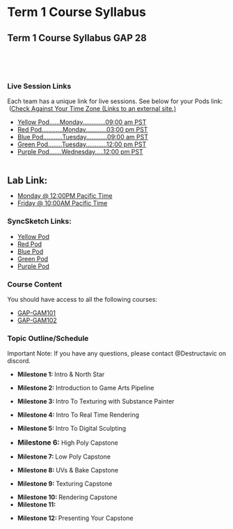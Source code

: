 # Term 1 Course Syllabus

<h2><strong>Term 1 Course Syllabus GAP 28</strong></h2>
<p>&nbsp;</p>
<p>&nbsp;</p>
<h3><strong>Live Session Links</strong></h3>
<p><span>Each team has a unique link for live sessions. See below for your Pods link: &nbsp;(<a class="inline_disabled external" href="https://www.timeanddate.com/worldclock/converter.html?iso=20210819T200000&amp;p1=840&amp;p2=136&amp;p3=195&amp;p4=214&amp;p5=176&amp;p6=102&amp;p7=248" target="_blank">Check Against Your Time Zone<span class="screenreader-only"> (Links to an external site.)</span></a></span></p>
<ul>
<li><a class="inline_disabled" href="https://app.goto.com/meeting/765309333" target="_blank">Yellow Pod......Monday.............09:00 am PST</a></li>
<li><a class="inline_disabled" href="https://meet.goto.com/VertexRoom1/red-pod-andrew" target="_blank">Red Pod............Monday............03:00 pm PST</a></li>
<li><a class="inline_disabled" href="https://meet.goto.com/VertexRoom4/blue-pod-paul-l" target="_blank">Blue Pod...........Tuesday............09:00 am PST</a></li>
<li><a class="inline_disabled" href="https://meet.goto.com/VertexRoom3/greenpod" target="_blank">Green Pod........Tuesday............12:00 pm PST</a></li>
<li><a class="inline_disabled" href="https://meet.goto.com/VertexRoom5/gameartsterm1purplepod" target="_blank">Purple Pod.......Wednesday.....12:00 pm PST</a></li>
</ul>
<p>&nbsp;</p>
<p><strong style="font-family: inherit; font-size: 1.5em; color: var(--ic-brand-font-color-dark);">Lab Link:</strong><strong style="font-family: inherit; font-size: 1.5em; color: var(--ic-brand-font-color-dark);"></strong></p>
<ul>
<li><a class="inline_disabled" href="https://meet.goto.com/559623701" target="_blank"><span>Monday @ 12:00PM Pacific Time</span></a></li>
<li><a class="inline_disabled" href="https://meet.goto.com/559623701" target="_blank"><span>Friday @ 10:00AM Pacific Time</span></a></li>
</ul>
<h3><strong>SyncSketch Links:</strong></h3>
<ul>
<li><a class="inline_disabled" href="https://syncsketch.com/pro/project/382730" target="_blank">Yellow Pod</a></li>
<li><a class="inline_disabled" href="https://syncsketch.com/pro/project/381662" target="_blank">Red Pod</a></li>
<li><a class="inline_disabled" href="https://syncsketch.com/pro/project/381663" target="_blank">Blue Pod</a></li>
<li><a class="inline_disabled" href="https://syncsketch.com/pro/project/381660" target="_blank">Green Pod</a></li>
<li><a class="inline_disabled" href="https://syncsketch.com/pro/project/381664" target="_blank">Purple Pod</a></li>
</ul>
<h3><strong>Course Content</strong></h3>
<p><span>You should have access to all the following courses:</span></p>
<ul>
<li aria-level="1"><a href="https://vertexschool.instructure.com/courses/203"><span>GAP-GAM101</span></a></li>
<li aria-level="1"><a href="https://vertexschool.instructure.com/courses/204"><span>GAP-GAM102</span></a></li>
</ul>
<h3><strong>Topic Outline/Schedule</strong></h3>
<p><span>Important Note: If you have any questions, please contact @Destructavic on discord.</span></p>
<ul>
<li aria-level="1"><strong>Milestone 1: </strong>Intro &amp; North Star&nbsp;</li>
</ul>
<ul>
<li aria-level="1"><strong>Milestone 2:&nbsp;</strong>Introduction to Game Arts Pipeline</li>
</ul>
<ul>
<li aria-level="1"><strong>Milestone 3:&nbsp;</strong>Intro To Texturing with Substance Painter</li>
</ul>
<ul>
<li aria-level="1"><strong>Milestone 4:&nbsp;</strong>Intro To Real Time Rendering</li>
</ul>
<ul>
<li aria-level="1"><strong>Milestone 5:&nbsp;</strong>Intro To Digital Sculpting<br><a href="https://vertexschool.instructure.com/courses/203/pages/milestone-5-low-resolution-lesson-plan?module_item_id=16331" data-api-endpoint="https://vertexschool.instructure.com/api/v1/courses/203/pages/milestone-5-low-resolution-lesson-plan" data-api-returntype="Page"></a></li>
</ul>
<ul>
<li aria-level="1"><strong style="color: var(--ic-brand-font-color-dark); font-family: inherit; font-size: 1rem;">Milestone 6: </strong>High Poly Capstone</li>
</ul>
<p><a href="https://vertexschool.instructure.com/courses/204/pages/milestone-9-high-poly-lesson-plan?module_item_id=16334" data-api-endpoint="https://vertexschool.instructure.com/api/v1/courses/204/pages/milestone-9-high-poly-lesson-plan" data-api-returntype="Page"></a></p>
<ul>
<li aria-level="1"><strong>Milestone 7: </strong><span>Low Poly Capstone</span></li>
</ul>
<ul>
<li aria-level="1"><strong>Milestone 8: </strong><span>UVs &amp; Bake Capstone</span></li>
</ul>
<ul>
<li aria-level="1"><strong>Milestone 9: </strong><span>Texturing Capstone</span></li>
</ul>
<ul>
<li aria-level="1"><strong>Milestone 10: </strong><span>Rendering Capstone</span></li>
<li aria-level="1"><span><strong>Milestone 11:</strong></span></li>
</ul>
<ul>
<li aria-level="1"><strong>Milestone 12: </strong><span>Presenting Your Capstone</span></li>
</ul>
<p>&nbsp;</p>